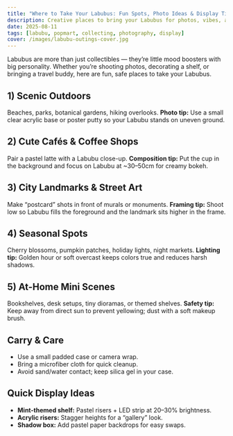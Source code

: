 ```yaml
---
title: "Where to Take Your Labubus: Fun Spots, Photo Ideas & Display Tips"
description: Creative places to bring your Labubus for photos, vibes, and safe display.
date: 2025-08-11
tags: [labubu, popmart, collecting, photography, display]
cover: /images/labubu-outings-cover.jpg
---
```


Labubus are more than just collectibles — they’re little mood boosters with big personality. Whether you’re shooting photos, decorating a shelf, or bringing a travel buddy, here are fun, safe places to take your Labubus.

## 1) Scenic Outdoors
Beaches, parks, botanical gardens, hiking overlooks.
**Photo tip:** Use a small clear acrylic base or poster putty so your Labubu stands on uneven ground.

## 2) Cute Cafés & Coffee Shops
Pair a pastel latte with a Labubu close-up.
**Composition tip:** Put the cup in the background and focus on Labubu at ~30–50cm for creamy bokeh.

## 3) City Landmarks & Street Art
Make “postcard” shots in front of murals or monuments.
**Framing tip:** Shoot low so Labubu fills the foreground and the landmark sits higher in the frame.

## 4) Seasonal Spots
Cherry blossoms, pumpkin patches, holiday lights, night markets.
**Lighting tip:** Golden hour or soft overcast keeps colors true and reduces harsh shadows.

## 5) At-Home Mini Scenes
Bookshelves, desk setups, tiny dioramas, or themed shelves.
**Safety tip:** Keep away from direct sun to prevent yellowing; dust with a soft makeup brush.

## Carry & Care
- Use a small padded case or camera wrap.
- Bring a microfiber cloth for quick cleanup.
- Avoid sand/water contact; keep silica gel in your case.

## Quick Display Ideas
- **Mint-themed shelf:** Pastel risers + LED strip at 20–30% brightness.
- **Acrylic risers:** Stagger heights for a “gallery” look.
- **Shadow box:** Add pastel paper backdrops for easy swaps.
